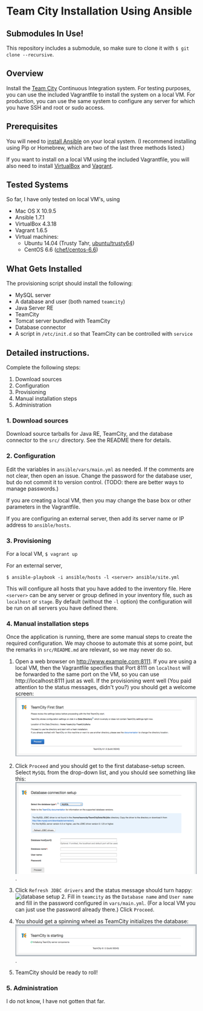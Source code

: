 # Team City Installation Using Ansible

## Submodules In Use!

This repository includes a submodule, so make sure to clone it with `$ git clone --recursive`.

## Overview

Install the [Team City](http://www.jetbrains.com/teamcity/) Continuous
Integration system.  For testing purposes, you can use the included
Vagrantfile to install the system on a local VM.  For production, you can use
the same system to configure any server for which you have SSH and root or
sudo access.

## Prerequisites

You will need to [install Ansible](http://docs.ansible.com/intro_installation.html) on your local system.  (I recommend installing using Pip or Homebrew, which are two of the last three methods listed.)

If you want to install on a local VM using the included Vagrantfile, you will also need to install [VirtualBox](https://www.virtualbox.org/) and [Vagrant](https://www.vagrantup.com/).

## Tested Systems

So far, I have only tested on local VM's, using

* Mac OS X 10.9.5
* Ansible 1.7.1
* VirtualBox 4.3.18
* Vagrant 1.6.5
* Virtual machines:
  * Ubuntu 14.04 (Trusty Tahr, [ubuntu/trusty64](https://vagrantcloud.com/ubuntu))
  * CentOS 6.6 ([chef/centos-6.6](https://vagrantcloud.com/chef))

## What Gets Installed

The provisioning script should install the following:

* MySQL server
* A database and user (both named `teamcity`)
* Java Server RE
* TeamCity
* Tomcat server bundled with TeamCity
* Database connector
* A script in `/etc/init.d` so that TeamCity can be controlled with `service`

## Detailed instructions.

Complete the following steps:

1. Download sources
2. Configuration
3. Provisioning
4. Manual installation steps
5. Administration

### 1. Download sources

Download source tarballs for Java RE, TeamCity, and the database connector to the `src/` directory.  See the README there for details.

### 2. Configuration

Edit the variables in `ansible/vars/main.yml` as needed.  If the comments are not clear, then open an issue.  Change the password for the database user, but do not commit it to version control.  (TODO:  there are better ways to manage passwords.)

If you are creating a local VM, then you may change the base box or other parameters in the Vagrantfile.

If you are configuring an external server, then add its server name or IP address to `ansible/hosts`.

### 3. Provisioning

For a local VM, `$ vagrant up`

For an external server,

```
$ ansible-playbook -i ansible/hosts -l <server> ansible/site.yml
```

This will configure all hosts that you have added to the inventory file.  Here `<server>` can be any server or group defined in your inventory file, such as `localhost` or `stage`.  By default (without the `-l` option) the configuration will be run on all servers you have defined there.

### 4. Manual installation steps

Once the application is running, there are some manual steps to create the required configuration. We may choose to automate this at some point, but the remarks in `src/README.md` are relevant, so we may never do so.

1. Open a web browser on http://www.example.com:8111.  If you are using a local VM, then the Vagrantfile specifies that Port 8111 on `localhost` will be forwarded to the same port on the VM, so you can use http://localhost:8111 just as well.  If the provisioning went well (You paid attention to the status messages, didn't you?) you should get a welcome screen:  ![welcome screen](./images/teamcity-first-start.png)

2. Click `Proceed` and you should get to the first database-setup screen.  Select `MySQL` from the drop-down list, and you should see something like this:  ![database setup 1](./images/teamcity-db-setup-1.png).

3.  Click `Refresh JDBC drivers` and the status message should turn happy:  ![database setup 2](./images/teamcity-db-setup-2).  Fill in `teamcity` as the `Database name` and `User name` and fill in the password configured in `vars/main.yml`.  (For a local VM you can just use the password already there.)  Click `Proceed`.

4. You should get a spinning wheel as TeamCity initializes the database:  ![database initialization](./images/teamcity-db-init.png).

5. TeamCity should be ready to roll!

### 5. Administration

I do not know, I have not gotten that far.
